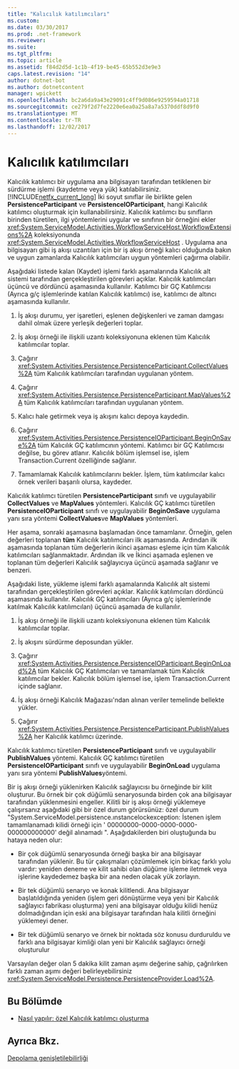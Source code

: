 ```yaml
---
title: "Kalıcılık katılımcıları"
ms.custom: 
ms.date: 03/30/2017
ms.prod: .net-framework
ms.reviewer: 
ms.suite: 
ms.tgt_pltfrm: 
ms.topic: article
ms.assetid: f84d2d5d-1c1b-4f19-be45-65b552d3e9e3
caps.latest.revision: "14"
author: dotnet-bot
ms.author: dotnetcontent
manager: wpickett
ms.openlocfilehash: bc2a6da9a43e29091c4ff9d086e9259594a01718
ms.sourcegitcommit: ce279f2d7fe2220e6ea0a25a8a7a5370ddf8d9f0
ms.translationtype: MT
ms.contentlocale: tr-TR
ms.lasthandoff: 12/02/2017
---
```

# <a name="persistence-participants"></a>Kalıcılık katılımcıları
Kalıcılık katılımcı bir uygulama ana bilgisayarı tarafından tetiklenen bir sürdürme işlemi (kaydetme veya yük) katılabilirsiniz. [!INCLUDE[netfx_current_long](../../../includes/netfx-current-long-md.md)] İki soyut sınıflar ile birlikte gelen **PersistenceParticipant** ve **PersistenceIOParticipant**, hangi Kalıcılık katılımcı oluşturmak için kullanabilirsiniz. Kalıcılık katılımcı bu sınıfların birinden türetilen, ilgi yöntemlerini uygular ve sınıfının bir örneğini ekler <xref:System.ServiceModel.Activities.WorkflowServiceHost.WorkflowExtensions%2A> koleksiyonunda <xref:System.ServiceModel.Activities.WorkflowServiceHost> . Uygulama ana bilgisayarı gibi iş akışı uzantıları için bir iş akışı örneği kalıcı olduğunda bakın ve uygun zamanlarda Kalıcılık katılımcıları uygun yöntemleri çağırma olabilir.  
  
 Aşağıdaki listede kalan (Kaydet) işlemi farklı aşamalarında Kalıcılık alt sistemi tarafından gerçekleştirilen görevleri açıklar. Kalıcılık katılımcıları üçüncü ve dördüncü aşamasında kullanılır. Katılımcı bir GÇ Katılımcısı (Ayrıca g/ç işlemlerinde katılan Kalıcılık katılımcı) ise, katılımcı de altıncı aşamasında kullanılır.  
  
1.  İş akışı durumu, yer işaretleri, eşlenen değişkenleri ve zaman damgası dahil olmak üzere yerleşik değerleri toplar.  
  
2.  İş akışı örneği ile ilişkili uzantı koleksiyonuna eklenen tüm Kalıcılık katılımcılar toplar.  
  
3.  Çağırır <xref:System.Activities.Persistence.PersistenceParticipant.CollectValues%2A> tüm Kalıcılık katılımcıları tarafından uygulanan yöntem.  
  
4.  Çağırır <xref:System.Activities.Persistence.PersistenceParticipant.MapValues%2A> tüm Kalıcılık katılımcıları tarafından uygulanan yöntem.  
  
5.  Kalıcı hale getirmek veya iş akışını kalıcı depoya kaydedin.  
  
6.  Çağırır <xref:System.Activities.Persistence.PersistenceIOParticipant.BeginOnSave%2A> tüm Kalıcılık GÇ katılımcının yöntemi. Katılımcı bir GÇ Katılımcısı değilse, bu görev atlanır. Kalıcılık bölüm işlemsel ise, işlem Transaction.Current özelliğinde sağlanır.  
  
7.  Tamamlamak Kalıcılık katılımcılarını bekler. İşlem, tüm katılımcılar kalıcı örnek verileri başarılı olursa, kaydeder.  
  
 Kalıcılık katılımcı türetilen **PersistenceParticipant** sınıfı ve uygulayabilir **CollectValues** ve **MapValues** yöntemleri. Kalıcılık GÇ katılımcı türetilen **PersistenceIOParticipant** sınıfı ve uygulayabilir **BeginOnSave** uygulama yanı sıra yöntemi **CollectValues**ve **MapValues** yöntemleri.  
  
 Her aşama, sonraki aşamasına başlamadan önce tamamlanır. Örneğin, gelen değerleri toplanan **tüm** Kalıcılık katılımcıları ilk aşamasında. Ardından ilk aşamasında toplanan tüm değerlerin ikinci aşaması eşleme için tüm Kalıcılık katılımcıları sağlanmaktadır. Ardından ilk ve İkinci aşamada eşlenen ve toplanan tüm değerleri Kalıcılık sağlayıcıya üçüncü aşamada sağlanır ve benzeri.  
  
 Aşağıdaki liste, yükleme işlemi farklı aşamalarında Kalıcılık alt sistemi tarafından gerçekleştirilen görevleri açıklar. Kalıcılık katılımcıları dördüncü aşamasında kullanılır. Kalıcılık GÇ katılımcıları (Ayrıca g/ç işlemlerinde katılmak Kalıcılık katılımcıları) üçüncü aşamada de kullanılır.  
  
1.  İş akışı örneği ile ilişkili uzantı koleksiyonuna eklenen tüm Kalıcılık katılımcılar toplar.  
  
2.  İş akışını sürdürme deposundan yükler.  
  
3.  Çağırır <xref:System.Activities.Persistence.PersistenceIOParticipant.BeginOnLoad%2A> tüm Kalıcılık GÇ Katılımcıları ve tamamlamak tüm Kalıcılık katılımcılar bekler. Kalıcılık bölüm işlemsel ise, işlem Transaction.Current içinde sağlanır.  
  
4.  İş akışı örneği Kalıcılık Mağazası'ndan alınan veriler temelinde bellekte yükler.  
  
5.  Çağırır <xref:System.Activities.Persistence.PersistenceParticipant.PublishValues%2A> her Kalıcılık katılımcı üzerinde.  
  
 Kalıcılık katılımcı türetilen **PersistenceParticipant** sınıfı ve uygulayabilir **PublishValues** yöntemi. Kalıcılık GÇ katılımcı türetilen **PersistenceIOParticipant** sınıfı ve uygulayabilir **BeginOnLoad** uygulama yanı sıra yöntemi **PublishValues**yöntemi.  
  
 Bir iş akışı örneği yüklenirken Kalıcılık sağlayıcısı bu örneğinde bir kilit oluşturur. Bu örnek bir çok düğümlü senaryosunda birden çok ana bilgisayar tarafından yüklenmesini engeller. Kilitli bir iş akışı örneği yüklemeye çalışırsanız aşağıdaki gibi bir özel durum görürsünüz: özel durum "System.ServiceModel.persistence.ınstancelockexception: İstenen işlem tamamlanamadı kilidi örneği için ' 00000000-0000-0000-0000-000000000000' değil alınamadı ". Aşağıdakilerden biri oluştuğunda bu hataya neden olur:  
  
-   Bir çok düğümlü senaryosunda örneği başka bir ana bilgisayar tarafından yüklenir.  Bu tür çakışmaları çözümlemek için birkaç farklı yolu vardır: yeniden deneme ve kilit sahibi olan düğüme işleme iletmek veya işlerine kaydedemez başka bir ana neden olacak yük zorlayın.  
  
-   Bir tek düğümlü senaryo ve konak kilitlendi.  Ana bilgisayar başlatıldığında yeniden (işlem geri dönüştürme veya yeni bir Kalıcılık sağlayıcı fabrikası oluşturma) yeni ana bilgisayar olduğu kilidi henüz dolmadığından için eski ana bilgisayar tarafından hala kilitli örneğini yüklemeyi dener.  
  
-   Bir tek düğümlü senaryo ve örnek bir noktada söz konusu durduruldu ve farklı ana bilgisayar kimliği olan yeni bir Kalıcılık sağlayıcı örneği oluşturulur  
  
 Varsayılan değer olan 5 dakika kilit zaman aşımı değerine sahip, çağrılırken farklı zaman aşımı değeri belirleyebilirsiniz <xref:System.ServiceModel.Persistence.PersistenceProvider.Load%2A>.  
  
## <a name="in-this-section"></a>Bu Bölümde  
  
-   [Nasıl yapılır: özel Kalıcılık katılımcı oluşturma](../../../docs/framework/windows-workflow-foundation/how-to-create-a-custom-persistence-participant.md)  
  
## <a name="see-also"></a>Ayrıca Bkz.  
 [Depolama genişletilebilirliği](../../../docs/framework/windows-workflow-foundation/store-extensibility.md)
